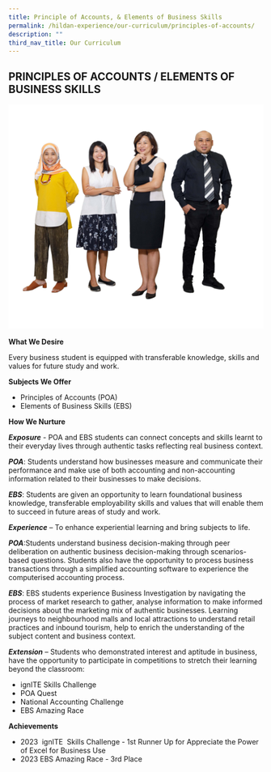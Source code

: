 ```yaml
---
title: Principle of Accounts, & Elements of Business Skills
permalink: /hildan-experience/our-curriculum/principles-of-accounts/
description: ""
third_nav_title: Our Curriculum
---
```

## PRINCIPLES OF ACCOUNTS / ELEMENTS OF BUSINESS SKILLS


![](/images/Staff/EBS.jpg)

**What We Desire**

Every business student is equipped with transferable knowledge, skills and values for future study and work.

**Subjects We Offer**

* Principles of Accounts (POA)
* Elements of Business Skills (EBS)

**How We Nurture**

**_Exposure_** \- POA and EBS students can connect concepts and skills learnt to their everyday lives through authentic tasks reflecting real business context.

**_POA_**: Students understand how businesses measure and communicate their performance and make use of both accounting and non-accounting information related to their businesses to make decisions.

**_EBS_**: Students are given an opportunity to learn foundational business knowledge, transferable employability skills and values that will enable them to succeed in future areas of study and work.

**_Experience_** – To enhance experiential learning and bring subjects to life.

**_POA_**:Students understand business decision-making through peer deliberation on authentic business decision-making through scenarios-based questions. Students also have the opportunity to process business transactions through a simplified accounting software to experience the computerised accounting process.

**_EBS_**: EBS students experience Business Investigation by navigating the process of market research to gather, analyse information to make informed decisions about the marketing mix of authentic businesses. Learning journeys to neighbourhood malls and local attractions to understand retail practices and inbound tourism, help to enrich the understanding of the subject content and business context.

**_Extension_** – Students who demonstrated interest and aptitude in business, have the opportunity to participate in competitions to stretch their learning beyond the classroom:

*   ignITE Skills Challenge
*   POA Quest
*   National Accounting Challenge
*   EBS Amazing Race

**Achievements**

*   2023  ignITE  Skills Challenge - 1st Runner Up for Appreciate the Power of Excel for Business Use
*   2023 EBS Amazing Race - 3rd Place